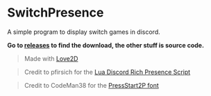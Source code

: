 # SwitchPresence
A simple program to display switch games in discord.

**Go to [releases]() to find the download, the other stuff is source code.**

>Made with [Love2D](http://love2d.org)

>Credit to pfirsich for the [Lua Discord Rich Presence Script](https://github.com/pfirsich/lua-discordRPC)

>Credit to CodeMan38 for the [PressStart2P font](https://fonts.google.com/specimen/Press+Start+2P)
